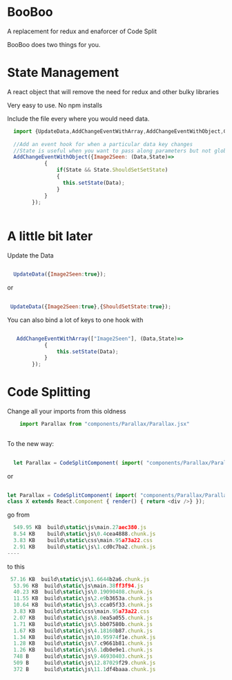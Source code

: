 # BooBoo
A replacement for redux and enaforcer of Code Split

BooBoo does two things for you. 
# State Management
A react object that will remove the need for redux and other bulky libraries


Very easy to use. No npm installs

Include the file every where you would need data.

```javascript
  import {UpdateData,AddChangeEventWithArray,AddChangeEventWithObject,GetData}  from 'boobs'
  
  //Add an event hook for when a particular data key changes
  //State is useful when you want to pass along parameters but not globlly
  AddChangeEventWithObject({Image2Seen: (Data,State)=>
            {
                if(State && State.ShouldSetSetState)
                {
                  this.setState(Data);
                }
            }
        });
        
```

# A little bit later

Update the Data
```javascript

  UpdateData({Image2Seen:true});
```  
or
```javascript  
  
 UpdateData({Image2Seen:true},{ShouldSetState:true});
```

You can also bind a lot of keys to one hook with 
```javascript

   AddChangeEventWithArray(["Image2Seen"], (Data,State)=>
            {
                this.setState(Data);
            }
        });
```
# Code Splitting
Change all your imports from this oldness
```javascript
    import Parallax from "components/Parallax/Parallax.jsx"
  
```

To the new way:

```javascript
  
  let Parallax = CodeSplitComponent( import( "components/Parallax/Parallax.jsx"));
```
or

```javascript
  
let Parallax = CodeSplitComponent( import( "components/Parallax/Parallax.jsx"), 
class X extends React.Component { render() { return <div />} });

```

go from 
```javascript
  549.95 KB  build\static\js\main.27aec380.js
  8.54 KB    build\static\js\0.4cea4888.chunk.js
  3.83 KB    build\static\css\main.95a73a22.css
  2.91 KB    build\static\js\1.cd0c7ba2.chunk.js
----
``` 
to this
```javascript
 57.16 KB  build\static\js\1.6644b2a6.chunk.js
  53.96 KB  build\static\js\main.38ff3f94.js
  40.23 KB  build\static\js\0.19090408.chunk.js
  11.55 KB  build\static\js\2.e9b3653a.chunk.js
  10.64 KB  build\static\js\3.cca05f33.chunk.js
  3.83 KB   build\static\css\main.95a73a22.css
  2.07 KB   build\static\js\8.0ea5a055.chunk.js
  1.71 KB   build\static\js\5.bb07580b.chunk.js
  1.67 KB   build\static\js\4.18160b87.chunk.js
  1.34 KB   build\static\js\10.95974f1e.chunk.js
  1.28 KB   build\static\js\7.c9661b81.chunk.js
  1.26 KB   build\static\js\6.1db0e9e1.chunk.js
  748 B     build\static\js\9.46930403.chunk.js
  509 B     build\static\js\12.87029f29.chunk.js
  372 B     build\static\js\11.1df4baaa.chunk.js
```

